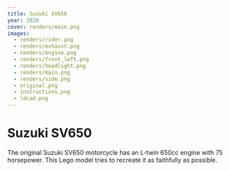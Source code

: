 ```yaml
---
title: Suzuki SV650
year: 2020
cover: renders/main.png
images:
  - renders/rider.png
  - renders/exhaust.png
  - renders/engine.png
  - renders/front_left.png
  - renders/headlight.png
  - renders/main.png
  - renders/side.png
  - original.png
  - instructions.png
  - ldcad.png
---
```


# Suzuki SV650

The original Suzuki SV650 motorcycle has an L-twin 650cc engine with
75 horsepower. This Lego model tries to recreate it as faithfully as
possible.
